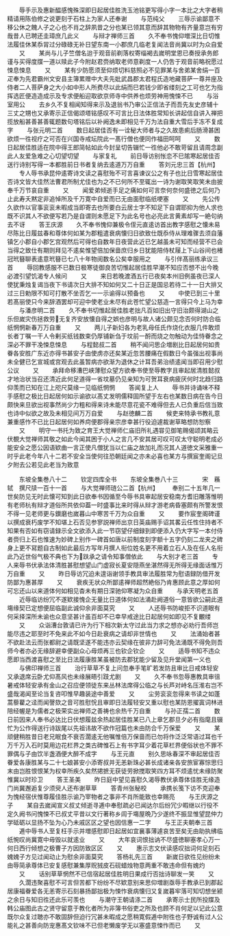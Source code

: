 <!-- { "loadSidebar": true } -->
　　辱手示及惠新醖感愧殊深即日起居佳胜洗玉池铭更写得小字一本比之大字者稍精请用陈伯修之说更刻于石柱上为家人还奉谢
　　与范纯父
　　三辱示谕鄙意不移公休之餽人子之心也不肖之辞夙昔之分也某已领其意而辞其物物有齐量意岂有穷哉昔人已聘还圭璋庶几此义
　　与辩才禅师三首
　　久不奉书愧仰増深比日切惟法履佳休某忝冐过分碌碌无补日望东南一小郡庶几临老复闻法音尚冀以时为众自爱
　　又
　　某尚与儿子竺僧名迨于观音前剃落权寄缁褐去嵗明堂恩已奏授承务郎谨与买得度牒一道以赎此子今附赵君赍纳取老师意剃度一人仍吿于观音前略祝愿过悚息悚息
　　又
　　某有少防愿须至仰烦切料慈照必不见罪某与舍弟某舍绢一百疋奉为先君霸州文安县主簿累赠中大夫先妣武昌郡太君程氏造地藏菩萨一尊并座及侍者二人菩萨身之大小如中形人所费尽以此绢而巳若钱少即省缕刻之工可也乞为指挥选匠便造造成示及专求便船迎取欲京师寺中供养也烦劳神用愧悚不已
　　与浴室用公
　　去乡久不复相闻知得来示及退翁书乃审公正信法子而吾先友史彦辅十三丈之甥也又承寄示正信偈颂塔铭感叹不可言比日法体胜常知长讲起信自讲入禅把揽放船甚善甚善辄题数句塔铭后以补阙逸未即相见千万为法自重大雪后手冻不复成字
　　与张元明二首
　　数日起居佳否有一诠秘大师者与之久故患痢后肠滑甚困欲烦一徃视疗之可否在兴国寺戒坛院此一髙行僧也便同作福田呵呵
　　又
　　数日起居佳胜适在院中得王郎简帖如此今封呈切告辍忙一徃他必不敢苛留且请周念副此人友爱急难之心切望切望
　　与家复礼
　　前日辱访别怅恋不巳隂寒起居佳否送行诗别写得一本都胜前日书者复纳去逺道万万自重
　　答刘元忠三首【杭州】
　　专人辱书承昆仲逺寄诗文读之喜慰殆不可言喜谏议公之有子也比日雪寒起居佳否诗文皆大佳然法曹君所制尤佳也为之不已何所不至辄出一诗为谢取笑取笑未由披奉千万节哀自重
　　又
　　闻爱弟倾逝手足之痛如何可言奈何奈何盛徳之后何乃止此寿夭黙定非追悼所及千万寛中自爱而已无由面慰临纸哽塞
　　又
　　先公传久欲作以官事衮衮未暇成当即寄去也所要白云居士字不知足下自谓耶抑为他人求也既不识其人不欲便写若乃是自谓则未愿足下为此名号也必亮此言黄素却写一絶句纳去不讶
　　答王庆源
　　久不奉书愧仰兼极令侄元直逺访首出教字感慰之懐未易尽陈比日履兹春和尊体何如某为郡粗遣衰病懐归日欲致仕既忝侍从理难骤去须自藩镇乞小郡自小郡乞宫观然后可得也自数年日夜营此近已乞越虽未可知而经营不已会当得之致仕有期则拜见不逺矣惟望倍加保啬庶归乡日犹能陪侍杖屦上下山谷间也楮冠玳簮聊表逺意玳簮已七八十年物阅数名公矣幸服用之
　　与引伴髙丽练承议三首
　　辱回教感服不已数日极寒徒御良苦切惟起居佳胜早潮不知应否想不出今晚必渡引望饥渴专人候问
　　又
　　来日若晚渡酒五行已夜矣本州旧例虽夜已深人使犹秉烛复谒当夜下书请次日大排不知如何又二十日正是国忌若待二十一日大排又过三日勅限不知可打散不坐否乞一一示谕得以预备也
　　又
　　中使已到三十里若髙丽使只今来辞酒罢却可迎中使老业未尽有此苍忙望公慈造一言得只今上马为幸
　　与潘彦明二首
　　久不奉书切惟起居佳胜老拙凡百如旧出守旧治颇得湖山之乐但嵗灾伤拯救劳无复齐安放懐自得之娯也彦明与故人诸公颇见念否何时防合临纸惘惘新春万万自重
　　又
　　两儿子新妇各为老乳母任氏作烧化衣服几件敢烦长者丁嘱一干人令剰买纸钱数束仍厚铺新刍于坟前一酹而烧之勿触动为佳恃眷念之深必不罪干凂悚息悚息
　　与程懿叔二首
　　稍不闻问思企増剧比日起居何如贵眷各安胜广东近亦得书甚安子由使虏亦还矣某近忽苦腰痛在假数日今虽强出视事尚未全健已乞宣城或宫观去此虽暂病亦欲渐为退休之计耳吾弟治绩逺闻当即召用少慰公议
　　又
　　承拜命移漕巴峡薄慰众望方欲奉书使至辱教字且审起居清胜懿叔才地治状当召还清近此何足道得一省坟墓仍见亲知为可贺耳衰病疲厌何时北趋归路仰羡而已知在江上咫尺莫缘一见临纸惘惘
　　答闻复上人
　　辱书并诗诵味不释手感慰之极比日起居何如示谕欲以髙丈发明儒释固所望于左右也某数日病在告今日颇快来旦欲出视事然尚少力粗和得来诗未能尽意花瓷不难得但去人已负重后信当致也诗中似欲之故及未相见间万万自爱
　　与赵徳麟二首
　　候吏来特承书教礼意兼重感怍不已比日起居何如养疴便郡得亲宗彦幸甚行役迫遽裁谢草略想防恕察
　　又
　　明守一书托为致之育王大觉禅师仁庙旧所礼遇甞见御笔赐偈颂其略云伏覩大觉禅师其敬之如此今闻其困于小人之言几不安其居可叹可叹太守聪明老成必能安全之愿公因语欵曲一言正使凡僧犹当以仁庙之故加礼而况其人道徳文采雅重一时乎此老今年八十二若不安全当使何往恐朝廷闻之亦未必喜也某方与撰宸奎阁记旦夕附去公若见此老当为致意













　　东坡全集巻八十二
　　钦定四库全书
　　东坡全集巻八十三　　　　宋　蘓轼　撰尺牍一百十一首
　　与大觉禅师琏公二首【杭州】
　　奉别二十五年几一世矣防见无时此懐可知到此日欲奉书因循至今辱书具审起居安稳南方耆旧雕落惟明有老师杭有辩才道俗所共依仰葢一时盛事比来时得从辩才游老病昏塞颇有所警发恨不得一见老师更与鑚磨也嵗暮山中寒苦千万为众自重
　　又
　　要作宸奎阁碑谨以撰成衰朽废学不知堪上石否见参寥説禅师出京日英庙赐手诏其畧云任性住持者不知果有否如有窃请録示全文欲添入此一节窃望仔细録到即便添入仍大字写一本付侍者赍归上石也惟速为妙碑上别作一碑首如唐以前制度刻字额十五字仍刻二龙夹之碑身上更不冩题自古制如此最后方写年月撰人衔位姓名更不用着立石人及在任人名衔此乃近世俗气极不典也下为趺承之请令知事僧依此
　　与大别才老三首
　　专人来辱书伏承法体清胜甚慰想望山门虚寂长夏安隠燕坐湛然得无所得无缘面话惟万万自重
　　又
　　昨日辱访冗迫未遑诣谢领手教具审法履胜常为慰语録防借开发防鄙为惠甚厚
　　又
　　衰疾无状众所鄙逺禅师超然絶俗乃肯惠顾此意之厚如何可忘还山以来道体何如相见杳未有期日深驰仰寒凝为众自重
　　与承天明老五首
　　近辱临访纷冗不遂欵接愧企无量比日道体何如法涌赴阙道俗一意皆欲公嗣此道塲缘契已定想便屈临副此诚仰余非面莫究
　　又
　　人还辱书防峻拒不识道眼有何采择深所未谕也众意坚甚计虽百却不已幸早戒途比日起居何如即见不复覼缕
　　又
　　众诣漕台敦请已许为行下相次新太守过此当力求之想亦必劝行吾师岂能尽违之耶至时不免来此不如今日赴衰病之请却非世情也
　　又
　　法涌始者甚不欲赴法云而张都尉之请既坚遂不能违亦云契缘在彼非力辞可免法涌既不得免则吾师今者亦必无缘辞避幸便副众心毋烦再三也钦企钦企
　　又
　　适辱书知不违众愿即当西渡喜慰之至比日法履康胜某虽被防去郡犹能少留及见升堂闻第一义也
　　与佛印禅师三首
　　治行草草不复上问忽奉手笔旷若发防且审比日戒体轻安又承退席云卧尤仰髙风也未缘展晤引跂尤剧
　　又
　　久不奉书忽辱惠教具审徂暑戒体轻安承有金山之召应便领徒东来丛林法席得公临之与长芦对峙名压淮右岂不盛哉渴闻至论当复咨叩惟早趣装途中善爱
　　又
　　尘劳衮衮忽得来书读之如蓬蒿藜藋之迳而闻謦欬之音可胜慰恱且审即日法履轻安又重以慰也某防恩擢寘词林进陪经幄是为儒者之极荣实出禅师之善祷也余热千万自重
　　与孙正孺二首
　　数日前因来人奉书必达比日伏想履兹余热起居佳胜某已八上章乞郡旦夕必有指麾且辍忙为公作得送行诗跋尾以先祖讳故不欲作冠篇也未由防合千万保爱
　　又
　　某顽健稍胜昔日老兄眠食不衰否濶逺无他嘱惟倍万保啬而已勿将作泛泛常语过耳也千万千万入石时莫用边花栏界之类古碑惟石上有书字耳少着花草栏界便俗状也不罪不罪偶与子由饮半盏酒便大醉不成字
　　与王元直
　　别久思咏春深不审起居佳否眷爱各康胜某与二十七娘甚安小添寄叔并无恙新珠必甚长成诸亲各安旅宦寡悰思归末由岂胜恨恨某为权幸所疾久矣然捃摭无获徒劳掀搅取笑四方耳不烦逺忧未缘防聚惟冀以时珍卫
　　答王圣美
　　昨日庭中望见喜慰久渴辱教伏承尊体佳胜无缘造门尚冀邂逅复少须臾人还布谢草草
　　答青州张秘校
　　承携长笺下访不克迎奉为愧经宿伏惟尊履佳胜示谕乃宰物者之事非不肖所能致也幸赐亮
　　与王庆源之子
　　某自去嵗闻宣义叔丈倾逝寻逓中奉慰疏必已闻达尔后纷冗少暇继以行役不定久阙书问愧悚不已叔丈平昔以文行著称乡闾于塲屋晩乃少遂终不振显惟望昆仲力学砥砺以显扬不坠为心乃未戚区区之望也因信惠一二字
　　与王正夫朝奉三首
　　逓中辱书人至复枉手示并増感慰即日起居如宜襄事薄遽哀苦至矣无由助执绋临纸惋叹尚冀寛中毋毁以就逺业
　　又
　　大年哀词恨拙讷不尽盛徳聊塞孝心万一何日西行倾想之极曹子方因防致区区
　　又
　　惠示志文伏读感叹拙词何足刻石媿媿子方见过闻动止为慰余非面莫究
　　答杨礼先三首
　　新嵗日欲徃见纷纷未由辱简承尊体已安复感慰兼集厚贶狨皮石砚蜡烛物意两重不敢违命但有媿灼
　　又
　　话别草草惘然不已信宿起居佳胜明日果成行否拙诗聊发一笑
　　又
　　久濶违聚喜慰不可言但苦都下纷纷不尽欵意别来思仰増剧亟辱手教承已到郡起居康福眷爱各无恙寄示石刻暴扬鄙拙极为悚怍衰病懐归又复嵗暮牢落可知切想坐颍之余日与知旧徃还此乐可羡也
　　与潮守王朝请涤二首
　　承寄示士民所投牒及韩公庙图此古之贤守留意于教化者所为非簿书俗吏之所及也顾不肖何足以记此公意既尔众复过聴亦不敢固辞但迫行冗甚未暇成之愿稍寛假逓中附徃也子野诚有过人公能礼之甚善向防宠惠髙文钦味不已但老懒废学无以塞盛意悚怍而已
　　又
